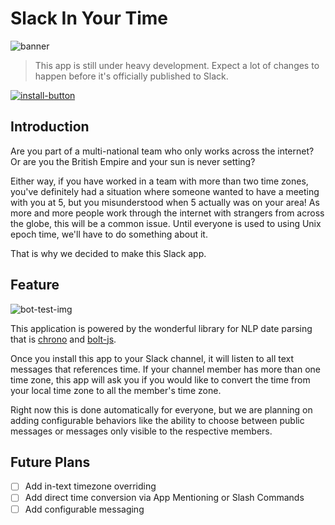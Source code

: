# Slack In Your Time

![banner](https://user-images.githubusercontent.com/40356749/121809381-86492280-cc97-11eb-9848-c4cdeb0c5f18.jpg)

> This app is still under heavy development.
> Expect a lot of changes to happen before it's officially published to Slack.

[![install-button](https://platform.slack-edge.com/img/add_to_slack.png)](https://siyt-app.teamstep.io/slack/install)

## Introduction

Are you part of a multi-national team who only works across the internet?
Or are you the British Empire and your sun is never setting?

Either way, if you have worked in a team with more than two time zones, you've definitely had a situation where someone wanted to have a meeting with you at 5, but you misunderstood when 5 actually was on your area!
As more and more people work through the internet with strangers from across the globe, this will be a common issue.
Until everyone is used to using Unix epoch time, we'll have to do something about it.

That is why we decided to make this Slack app.

## Feature

![bot-test-img](https://user-images.githubusercontent.com/40356749/124895038-3ab33b80-dfed-11eb-998c-612f3b882c42.jpg)

This application is powered by the wonderful library for NLP date parsing that is [chrono](https://github.com/wanasit/chrono) and [bolt-js](https://github.com/SlackAPI/bolt-js).

Once you install this app to your Slack channel, it will listen to all text messages that references time.
If your channel member has more than one time zone, this app will ask you if you would like to convert the time from your local time zone to all the member's time zone.

Right now this is done automatically for everyone, but we are planning on adding configurable behaviors like the ability to choose between public messages or messages only visible to the respective members.

## Future Plans

- [ ] Add in-text timezone overriding
- [ ] Add direct time conversion via App Mentioning or Slash Commands
- [ ] Add configurable messaging
